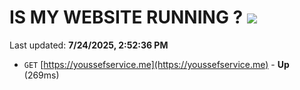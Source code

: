 # IS MY WEBSITE RUNNING ? [![](https://img.shields.io/static/v1?label=Sponsor&message=%E2%9D%A4&logo=GitHub&color=%23fe8e86)](https://github.com/sponsors/Youssef-Lehmam)

Last updated: **7/24/2025, 2:52:36 PM**

- `GET` [https://youssefservice.me](https://youssefservice.me) - **Up** (269ms)
